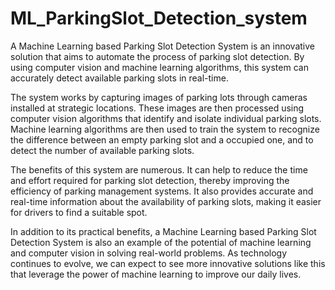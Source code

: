 # ML_ParkingSlot_Detection_system
A Machine Learning based Parking Slot Detection System is an innovative solution that aims to automate the process of parking slot detection. By using computer vision and machine learning algorithms, this system can accurately detect available parking slots in real-time.

The system works by capturing images of parking lots through cameras installed at strategic locations. These images are then processed using computer vision algorithms that identify and isolate individual parking slots. Machine learning algorithms are then used to train the system to recognize the difference between an empty parking slot and a occupied one, and to detect the number of available parking slots.

The benefits of this system are numerous. It can help to reduce the time and effort required for parking slot detection, thereby improving the efficiency of parking management systems. It also provides accurate and real-time information about the availability of parking slots, making it easier for drivers to find a suitable spot.

In addition to its practical benefits, a Machine Learning based Parking Slot Detection System is also an example of the potential of machine learning and computer vision in solving real-world problems. As technology continues to evolve, we can expect to see more innovative solutions like this that leverage the power of machine learning to improve our daily lives.



